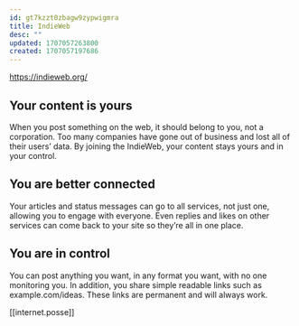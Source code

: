 ```yaml
---
id: gt7kzzt0zbagw9zypwigmra
title: IndieWeb
desc: ""
updated: 1707057263800
created: 1707057197686
---
```


https://indieweb.org/

## Your content is yours

When you post something on the web, it should belong to you, not a corporation. Too many companies have gone out of business and lost all of their users’ data. By joining the IndieWeb, your content stays yours and in your control.

## You are better connected

Your articles and status messages can go to all services, not just one, allowing you to engage with everyone. Even replies and likes on other services can come back to your site so they’re all in one place.

## You are in control

You can post anything you want, in any format you want, with no one monitoring you. In addition, you share simple readable links such as example.com/ideas. These links are permanent and will always work.

[[internet.posse]]
